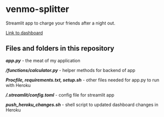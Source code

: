 # venmo-splitter

Streamlit app to charge your friends after a night out.

[Link to dashboard](https://tidbitstatistics.com/venmo-splitter/)

## Files and folders in this repository

__*app.<span></span>py*__ - the meat of my application

__*/functions/calculator.<span></span>py*__ - helper methods for backend of app

__*Procfile, requirements.txt, setup.sh*__ - other files needed for app<span></span>.py to run with Heroku

__*/.streamlit/config.toml*__ - config file for streamlit app

__*push_heroku_changes.sh*__ - shell script to updated dashboard changes in Heroku

